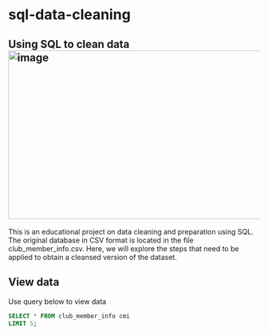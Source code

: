 # sql-data-cleaning
Using SQL to clean data
<img width="512" height="338" alt="image" src="https://github.com/user-attachments/assets/197ec012-837f-4164-a948-a5ca7bc3cff4" />
-------------
This is an educational project on data cleaning and preparation using SQL. The original database in CSV format is located in the file club_member_info.csv. Here, we will explore the steps that need to be applied to obtain a cleansed version of the dataset.

## View data
Use query below to view data
```sql
SELECT * FROM club_member_info cmi 
LIMIT 5;
```
